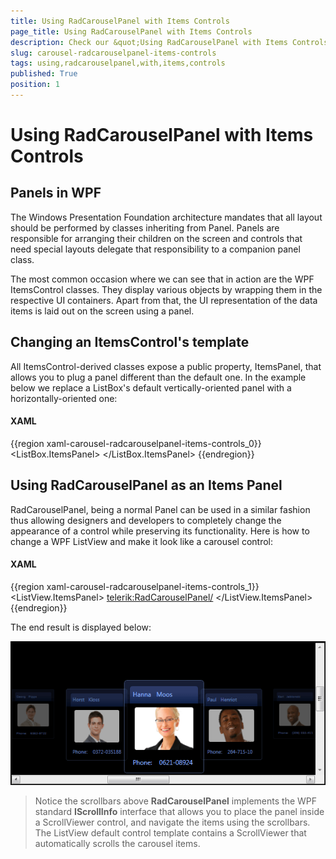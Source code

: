 ```yaml
---
title: Using RadCarouselPanel with Items Controls
page_title: Using RadCarouselPanel with Items Controls
description: Check our &quot;Using RadCarouselPanel with Items Controls&quot; documentation article for the RadCarousel WPF control.
slug: carousel-radcarouselpanel-items-controls
tags: using,radcarouselpanel,with,items,controls
published: True
position: 1
---
```


# Using RadCarouselPanel with Items Controls


## Panels in WPF

The Windows Presentation Foundation architecture mandates that all layout should be performed by classes inheriting from Panel. Panels are responsible for arranging their children on the screen and controls that need special layouts delegate that responsibility to a companion panel class.

The most common occasion where we can see that in action are the WPF ItemsControl classes. They display various objects by wrapping them in the respective UI containers. Apart from that, the UI representation of the data items is laid out on the screen using a panel.

## Changing an ItemsControl's template

All ItemsControl-derived classes expose a public property, ItemsPanel, that allows you to plug a panel different than the default one. In the example below we replace a ListBox's default vertically-oriented panel with a horizontally-oriented one:

#### __XAML__

{{region xaml-carousel-radcarouselpanel-items-controls_0}}
	<ListBox x:Name="HorizontalListBox">
	  <ListBox.ItemsPanel>
	    <ItemsPanelTemplate>
	      <StackPanel Orientation="Horizontal"></StackPanel>
	    </ItemsPanelTemplate>
	  </ListBox.ItemsPanel>
	</ListBox>
{{endregion}}



## Using RadCarouselPanel as an Items Panel

RadCarouselPanel, being a normal Panel can be used in a similar fashion thus allowing designers and developers to completely change the appearance of a control while preserving its functionality. Here is how to change a WPF ListView and make it look like a carousel control:

#### __XAML__

{{region xaml-carousel-radcarouselpanel-items-controls_1}}
	<ListView x:Name="ListView">
	  <ListView.ItemsPanel>
	    <ItemsPanelTemplate>
	      <telerik:RadCarouselPanel/>
	    </ItemsPanelTemplate>
	  </ListView.ItemsPanel>
	</ListView>
{{endregion}}



The end result is displayed below:

 ![](images/RadCarouselPanel_ItemsPanel.png)

>Notice the scrollbars above __RadCarouselPanel__ implements the WPF standard __IScrollInfo__ interface that allows you to place the panel inside a ScrollViewer control, and navigate the items using the scrollbars. The ListView default control template contains a ScrollViewer that automatically scrolls the carousel items.
